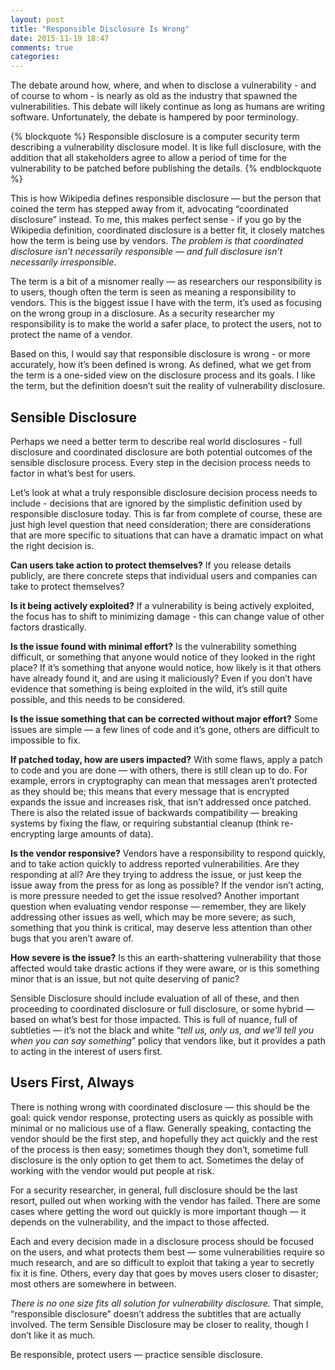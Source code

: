 ```yaml
---
layout: post
title: "Responsible Disclosure Is Wrong"
date: 2015-11-19 18:47
comments: true
categories: 
---
```


The debate around how, where, and when to disclose a vulnerability - and of course to whom - is nearly as old as the industry that spawned the vulnerabilities. This debate will likely continue as long as humans are writing software. Unfortunately, the debate is hampered by poor terminology.

{% blockquote %}
Responsible disclosure is a computer security term describing a vulnerability disclosure model. It is like full disclosure, with the addition that all stakeholders agree to allow a period of time for the vulnerability to be patched before publishing the details.
{% endblockquote %}

This is how Wikipedia defines responsible disclosure — but the person that coined the term has stepped away from it, advocating “coordinated disclosure” instead. To me, this makes perfect sense - if you go by the Wikipedia definition, coordinated disclosure is a better fit, it closely matches how the term is being use by vendors. *The problem is that coordinated disclosure isn’t necessarily responsible — and full disclosure isn’t necessarily irresponsible*.

The term is a bit of a misnomer really — as researchers our responsibility is to users, though often the term is seen as meaning a responsibility to vendors. This is the biggest issue I have with the term, it’s used as focusing on the wrong group in a disclosure. As a security researcher my responsibility is to make the world a safer place, to protect the users, not to protect the name of a vendor.

Based on this, I would say that responsible disclosure is wrong - or more accurately, how it’s been defined is wrong. As defined, what we get from the term is a one-sided view on the disclosure process and its goals. I like the term, but the definition doesn’t suit the reality of vulnerability disclosure.

## Sensible Disclosure

Perhaps we need a better term to describe real world disclosures - full disclosure and coordinated disclosure are both potential outcomes of the sensible disclosure process. Every step in the decision process needs to factor in what’s best for users.

Let’s look at what a truly responsible disclosure decision process needs to include - decisions that are ignored by the simplistic definition used by responsible disclosure today. This is far from complete of course, these are just high level question that need consideration; there are considerations that are more specific to situations that can have a dramatic impact on what the right decision is.

**Can users take action to protect themselves?** If you release details publicly, are there concrete steps that individual users and companies can take to protect themselves?

**Is it being actively exploited?** If a vulnerability is being actively exploited, the focus has to shift to minimizing damage - this can change value of other factors drastically.

**Is the issue found with minimal effort?** Is the vulnerability something difficult, or something that anyone would notice of they looked in the right place? If it’s something that anyone would notice, how likely is it that others have already found it, and are using it maliciously? Even if you don’t have evidence that something is being exploited in the wild, it’s still quite possible, and this needs to be considered.

**Is the issue something that can be corrected without major effort?** Some issues are simple — a few lines of code and it’s gone, others are difficult to impossible to fix.

**If patched today, how are users impacted?** With some flaws, apply a patch to code and you are done — with others, there is still clean up to do. For example, errors in cryptography can mean that messages aren’t protected as they should be; this means that every message that is encrypted expands the issue and increases risk, that isn’t addressed once patched. There is also the related issue of backwards compatibility — breaking systems by fixing the flaw, or requiring substantial cleanup (think re-encrypting large amounts of data).

**Is the vendor responsive?** Vendors have a responsibility to respond quickly, and to take action quickly to address reported vulnerabilities. Are they responding at all? Are they trying to address the issue, or just keep the issue away from the press for as long as possible? If the vendor isn’t acting, is more pressure needed to get the issue resolved? Another important question when evaluating vendor response — remember, they are likely addressing other issues as well, which may be more severe; as such, something that you think is critical, may deserve less attention than other bugs that you aren’t aware of.

**How severe is the issue?** Is this an earth-shattering vulnerability that those affected would take drastic actions if they were aware, or is this something minor that is an issue, but not quite deserving of panic?

Sensible Disclosure should include evaluation of all of these, and then proceeding to coordinated disclosure or full disclosure, or some hybrid — based on what’s best for those impacted. This is full of nuance, full of subtleties — it’s not the black and white “*tell us, only us, and we’ll tell you when you can say something*” policy that vendors like, but it provides a path to acting in the interest of users first.

## Users First, Always

There is nothing wrong with coordinated disclosure — this should be the goal: quick vendor response, protecting users as quickly as possible with minimal or no malicious use of a flaw. Generally speaking, contacting the vendor should be the first step, and hopefully they act quickly and the rest of the process is then easy; sometimes though they don’t, sometime full disclosure is the only option to get them to act. Sometimes the delay of working with the vendor would put people at risk.

For a security researcher, in general, full disclosure should be the last resort, pulled out when working with the vendor has failed. There are some cases where getting the word out quickly is more important though — it depends on the vulnerability, and the impact to those affected.

Each and every decision made in a disclosure process should be focused on the users, and what protects them best — some vulnerabilities require so much research, and are so difficult to exploit that taking a year to secretly fix it is fine. Others, every day that goes by moves users closer to disaster; most others are somewhere in between.

*There is no one size fits all solution for vulnerability disclosure.* That simple, “responsible disclosure” doesn’t address the subtitles that are actually involved. The term Sensible Disclosure may be closer to reality, though I don’t like it as much.

Be responsible, protect users — practice sensible disclosure.
